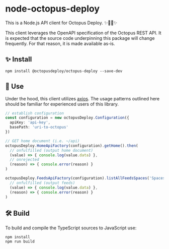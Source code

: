 # node-octopus-deploy

This is a Node.js API client for Octopus Deploy. ✨🐙🚀✨

This client leverages the OpenAPI specification of the Octopus REST API. It is expected that the source code underpinning this package will change frequently. For that reason, it is made available as-is.

## ✨ Install

```
npm install @octopusdeploy/octopus-deploy --save-dev
```

## 🚀 Use

Under the hood, this client utilizes [axios](https://github.com/axios/axios). The usage patterns outlined here should be familiar for experienced users of this library.

```typescript
// establish configuration
const configuration = new octopusDeploy.Configuration({
  apiKey: 'api-key',
  basePath: 'uri-to-octopus'
})

// GET home document (i.e. ~/api)
octopusDeploy.HomeApiFactory(configuration).getHome().then(
  // onfulfilled (output home document)
  (value) => { console.log(value.data) },
  // onrejected
  (reason) => { console.error(reason) }
)

octopusDeploy.FeedsApiFactory(configuration).listAllFeedsSpaces('Spaces-1').then(
  // onfulfilled (output feeds)
  (value) => { console.log(value.data) },
  (reason) => { console.error(reason) }
)
```

## 🛠 Build

To build and compile the TypeScript sources to JavaScript use:

```
npm install
npm run build
```